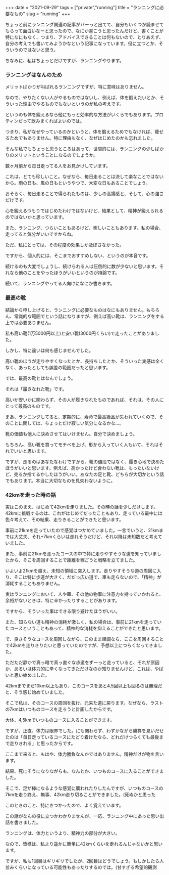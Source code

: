 +++
date = "2021-09-29"
tags = ["private","running"]
title = "ランニングに必要なもの"
slug = "running"
+++

ちょっと前にランニング関連の記事がバーっと出てて、自分もいくつか読ませてもらって面白いなーと思ったので、なにか書こうと思ったんだけど、書くことが特になにもなく、つまり、アドバイスできることは何もないので、とりあえず、自分の考えでも書いてみようかなという記事になっています。役に立つとか、そういうのではないと思う。

ちなみに、私はちょっとだけですが、ランニングやります。

### ランニングはなんのため

メリットばかりが叫ばれるランニングですが、特に意味はありません。

なので、やりたくない人がやるものではないし、例えば、体を鍛えたいとか、そういった理由でやるものでもないというのが私の考えです。

というのも体を鍛えるなら他にもっと効率的な方法がいくらでもあります。プロティンだって飲みまくればよいのでは。

つまり、私がなぜやっているのかというと、体を鍛えるためでもなければ、痩せるためでもありません。特に理由もなく、なぜはじめたのかも忘れました。

そんな私でもちょっと思うところはあって、世間的には、ランニングの少しばかりのメリットということになるのでしょうか。

数ヶ月前から毎日走ってる人をお見かけしています。

これは、とても珍しいこと。なぜなら、毎日走ることは決して楽なことではないから。雨の日も、風の日もというやつで、大変な日もあることでしょう。

おそらく、毎日走ることで得られたものは、少しの高揚感と、そして、心の強さだけです。

心を鍛えるつもりではじめたわけではないけど、結果として、精神が鍛えられるのではないかと思っています。

また、ランニング、つらいこともあるけど、楽しいこともあります。私の場合、走ってると気分がいいですからね。

ただ、私にとっては、その程度の効果しか及ぼさなかった。

ですから、個人的には、そこまでおすすめしない、というのが本音です。

続けるのも大変でしょうし、続けられる人は圧倒的に数が少ないと思います。それなら他のことをやったほうがいいというのが持論です。

続いて、ランニングやってる人向けになにか書きます。

### 最高の靴

結論から申し上げると、ランニングに必要なものはなにもありません。もちろん、常識的な範囲でという話になりますが、例えば高い靴は、ランニングをする上では必要ありません。

私も高い靴(1万5000円以上)と安い靴(3000円くらい)で走ったことがありました。

しかし、特に違いは何も感じませんでした。

高い靴のほうが走りやすくなったとか、長持ちしたとか、そういった実感は全くなく、あったとしても誤差の範囲だったと思います。

では、最高の靴とはなんでしょう。

それは「履きなれた靴」です。

高いか安いかに関わらず、その人が履きなれたものであれば、それは、その人にとって最高のものです。

まあ、ランニングしてると、定期的に、寿命で最高級品が失われていくので、そのことに関しては、ちょっとだけ寂しい気分になるかな...。

靴の価値も他人に決めさせてはいけません。自分で決めましょう。

もちろん、高い靴を買ってモチベを上げ、形から入っていく人もいて、それはそれでいいと思います。

ですが、走るのはあなたなわけですから、靴の値段ではなく、履き心地で決めたほうがいいと思います。例えば、高かったけど合わない靴は、もったいないけど、売るか捨てるかしたほうがいい。あなたの足と靴、どちらが大切かという話でもあります。本当に大切なものを見失わないように。

### 42kmを走った時の話

実はこのまえ、はじめて42kmを走りました。その時の話を少しだけします。42kmに挑戦するのは、これがはじめてだったこともあり、走っている最中には色々考えて、その結果、走りきることができたと思います。

事前に21kmを走っていたので感覚はつかめていました。一言でいうと、21kmまでは大丈夫、それ+7kmくらいは走れそうだけど、それ以降は未知数だと考えていました。

また、事前に21kmを走ったコースの中で特に走りやすそうな道を知っていましたから、そこを周回することで距離を稼ごうと戦略を立てました。

いよいよ21kmを超え、未知の領域に突入します。走りやすそうな道の周回に入り、そこは特に歩道が大きく、だだっ広い道で、車も走らないので、「精神」が消耗することもありません。

実はランニングにおいて、人や車、その他の物事に注意力を持っていかれると、余裕がないときは、特に辛かったりすることがあります。

ですから、そういった事はできる限り避けたほうがいい。

また、知らない道も精神の消耗が激しく、私の場合は、事前に21kmを走っていたコースということもあって、精神的な消耗を抑えることができたと思います。

で、良さそうなコースを周回しながら、このまま順調なら、ここを周回することで42kmを走りきりたいと思っていたのですが、予想以上につらくなってきました。

ただただ静かで真っ暗で真っ直ぐな歩道をずーっと走っていると、それが原因か、あるいは体力的に辛くなってきただけなのか知りませんけど、これは、やばいと思い始めました。

42kmまでまだ10km以上もあり、このコースをあと4,5回以上も回るのは無理だと、そう感じ始めていました。

そこで私は、そのコースの周回を抜け、元来た道に戻ります。なぜなら、ラストの7kmはいつものコースを走ろうと計画したからです。

大体、4,5kmでいつものコースに入ることができます。

ですが、正直、体力は限界でした。にも関わらず、わずかながら勝算を見いだせたのは「毎日走っているコースにたどり着けたなら、どれだけつらくても最後まで走りきれる」と思ったからです。

ここまで来ると、もはや、体力勝負なんかではありません。精神だけが物を言います。

結果、死にそうになりながらも、なんとか、いつものコースに入ることができました。

そこで、足が棒になるような感覚に襲われたりしたんですが、いつものコースの7kmを走り終え、無事、42km走り切ることができました。(死ぬかと思った

このときのこと、特にきつかったので、よく覚えています。

この話がなんの役に立つかわかりませんが、一応、ランニング中にあった思い出話を書きました。

ランニングは、体力というより、精神力の部分が大きい。

なので、皆様は、私より遥かに簡単に42kmくらいを走れるんじゃないかと思います。

ですが、私も1回目はギリギリでしたが、2回目はどうでしょう。もしかしたら人並みくらいになっている可能性もあったりするのでは。(甘すぎる希望的観測


